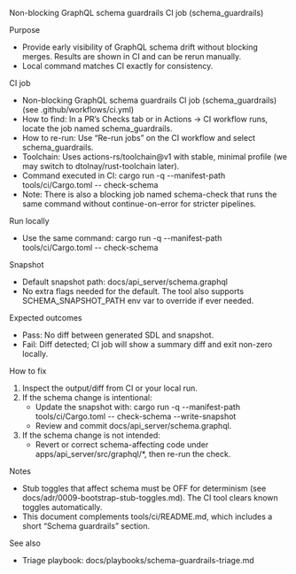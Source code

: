 Non-blocking GraphQL schema guardrails CI job (schema_guardrails)

Purpose
- Provide early visibility of GraphQL schema drift without blocking merges. Results are shown in CI and can be rerun manually.
- Local command matches CI exactly for consistency.

CI job
- Non-blocking GraphQL schema guardrails CI job (schema_guardrails) (see .github/workflows/ci.yml)
- How to find: In a PR’s Checks tab or in Actions → CI workflow runs, locate the job named schema_guardrails.
- How to re-run: Use “Re-run jobs” on the CI workflow and select schema_guardrails.
- Toolchain: Uses actions-rs/toolchain@v1 with stable, minimal profile (we may switch to dtolnay/rust-toolchain later).
- Command executed in CI:
  cargo run -q --manifest-path tools/ci/Cargo.toml -- check-schema
- Note: There is also a blocking job named schema-check that runs the same command without continue-on-error for stricter pipelines.

Run locally
- Use the same command:
  cargo run -q --manifest-path tools/ci/Cargo.toml -- check-schema

Snapshot
- Default snapshot path: docs/api_server/schema.graphql
- No extra flags needed for the default. The tool also supports SCHEMA_SNAPSHOT_PATH env var to override if ever needed.

Expected outcomes
- Pass: No diff between generated SDL and snapshot.
- Fail: Diff detected; CI job will show a summary diff and exit non-zero locally.

How to fix
1) Inspect the output/diff from CI or your local run.
2) If the schema change is intentional:
   - Update the snapshot with:
     cargo run -q --manifest-path tools/ci/Cargo.toml -- check-schema --write-snapshot
   - Review and commit docs/api_server/schema.graphql.
3) If the schema change is not intended:
   - Revert or correct schema-affecting code under apps/api_server/src/graphql/*, then re-run the check.

Notes
- Stub toggles that affect schema must be OFF for determinism (see docs/adr/0009-bootstrap-stub-toggles.md). The CI tool clears known toggles automatically.
- This document complements tools/ci/README.md, which includes a short “Schema guardrails” section.

See also
- Triage playbook: docs/playbooks/schema-guardrails-triage.md